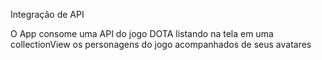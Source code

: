 Integração de API

  O App consome uma API do jogo DOTA listando na tela em uma collectionView os personagens do jogo acompanhados de seus avatares
  

